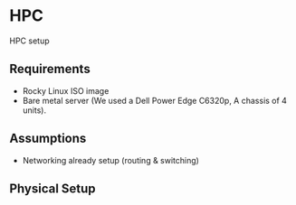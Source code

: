 # HPC
HPC setup


## Requirements
- Rocky Linux ISO image
- Bare metal server (We used a Dell Power Edge C6320p, A chassis of 4 units).

## Assumptions
- Networking already setup (routing & switching)
## Physical Setup
## 
